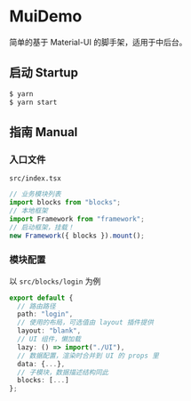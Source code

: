 # MuiDemo

简单的基于 Material-UI 的脚手架，适用于中后台。

## 启动 Startup

```bash
$ yarn
$ yarn start
```

## 指南 Manual

### 入口文件

`src/index.tsx`

```typescript
// 业务模块列表
import blocks from "blocks";
// 本地框架
import Framework from "framework";
// 启动框架，挂载！
new Framework({ blocks }).mount();
```

### 模块配置

以 `src/blocks/login` 为例

```typescript
export default {
  // 路由路径
  path: "login",
  // 使用的布局，可选值由 layout 插件提供
  layout: "blank",
  // UI 组件，懒加载
  lazy: () => import("./UI"),
  // 数据配置，渲染时合并到 UI 的 props 里
  data: {...},
  // 子模块，数据描述结构同此
  blocks: [...]
};
```
